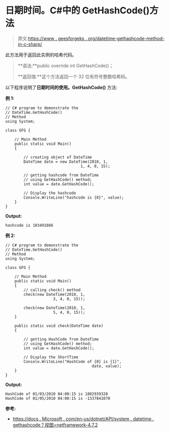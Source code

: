 # 日期时间。C#中的 GetHashCode()方法

> 原文:[https://www . geesforgeks . org/datetime-gethashcode-method-in-c-sharp/](https://www.geeksforgeeks.org/datetime-gethashcode-method-in-c-sharp/)

此方法用于返回此实例的哈希代码。

> **语法:**public override int GetHashCode()；
> 
> **返回值:**这个方法返回一个 32 位有符号整数哈希码。

以下程序说明了**日期时间的使用。GetHashCode()** 方法:

**例 1:**

```
// C# program to demonstrate the
// DateTime.GetHashCode()
// Method
using System;

class GFG {

    // Main Method
    public static void Main()
    {

        // creating object of DateTime
        DateTime date = new DateTime(2010, 1,
                                 1, 4, 0, 15);

        // getting hashcode from DateTime
        // using GetHashCode() method;
        int value = date.GetHashCode();

        // Display the hashcode
        Console.WriteLine("hashcode is {0}", value);
    }
}
```

**Output:**

```
hashcode is 103491886

```

**例 2:**

```
// C# program to demonstrate the
// DateTime.GetHashCode()
// Method
using System;

class GFG {

    // Main Method
    public static void Main()
    {
        // calling check() method
        check(new DateTime(2010, 1,
                     3, 4, 0, 15));

        check(new DateTime(2010, 1,
                     5, 4, 0, 15));
    }

    public static void check(DateTime date)
    {

        // getting HashCode from DateTime
        // using GetHashCode() method;
        int value = date.GetHashCode();

        // Display the ShortTime
        Console.WriteLine("HashCode of {0} is {1}",
                                      date, value);
    }
}
```

**Output:**

```
HashCode of 01/03/2010 04:00:15 is 1802939328
HashCode of 01/05/2010 04:00:15 is -1337841070

```

**参考:**

*   [https://docs . Microsoft . com/en-us/dotnet/API/system . datetime . gethashcode？视图=netframework-4.7.2](https://docs.microsoft.com/en-us/dotnet/api/system.datetime.gethashcode?view=netframework-4.7.2)